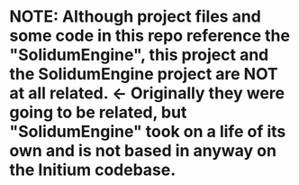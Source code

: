 # **NOTE: Although project files and some code in this repo reference the "SolidumEngine", this project and the SolidumEngine project are NOT at all related.** <- Originally they were going to be related, but "SolidumEngine" took on a life of its own and is not based in anyway on the Initium codebase.
